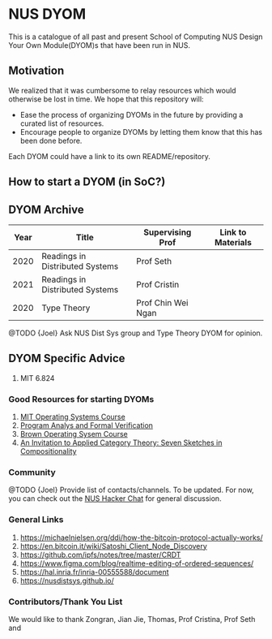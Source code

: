 # NUS DYOM

This is a catalogue of all past and present School of Computing NUS Design Your Own Module(DYOM)s that have been run in NUS.

## Motivation

We realized that it was cumbersome to relay resources which would otherwise be lost in time. We hope that this repository will:

- Ease the process of organizing DYOMs in the future by providing a curated list of resources.
- Encourage people to organize DYOMs by letting them know that this has been done before.

Each DYOM could have a link to its own README/repository.

## How to start a DYOM (in SoC?)

## DYOM Archive


| Year |  Title |  Supervising Prof | Link to Materials  | 
|---|---|---|---|
| 2020  | Readings in Distributed Systems  |  Prof Seth |   |   
| 2021  | Readings in Distributed Systems  | Prof Cristin  |   |   
|  2020 | Type Theory  | Prof Chin Wei Ngan  |   |   


@TODO {Joel} Ask NUS Dist Sys group and Type Theory DYOM for opinion.

## DYOM Specific Advice

1. MIT 6.824


### Good Resources for starting DYOMs

1. [MIT Operating Systems Course](https://pdos.csail.mit.edu/6.828/2016/schedule.html)
2. [Program Analys and Formal Verification](https://6826.csail.mit.edu/2020/)
3. [Brown Operating Sysem Course](https://brown-cs1690.github.io/brown-cs167-s21/#/lectures)
4. [An Invitation to Applied Category Theory: Seven Sketches in Compositionality](https://arxiv.org/abs/1803.05316)

### Community

@TODO {Joel} Provide list of contacts/channels. To be updated. For now, you can check out the [NUS Hacker Chat](t.me/nushackers_chat) for general discussion.



### General Links
1. https://michaelnielsen.org/ddi/how-the-bitcoin-protocol-actually-works/
2. https://en.bitcoin.it/wiki/Satoshi_Client_Node_Discovery
3. https://github.com/ipfs/notes/tree/master/CRDT
4. https://www.figma.com/blog/realtime-editing-of-ordered-sequences/
5. https://hal.inria.fr/inria-00555588/document
6. https://nusdistsys.github.io/

### Contributors/Thank You List

We would like to thank Zongran, Jian Jie, Thomas, Prof Cristina, Prof Seth and <include list of people>

